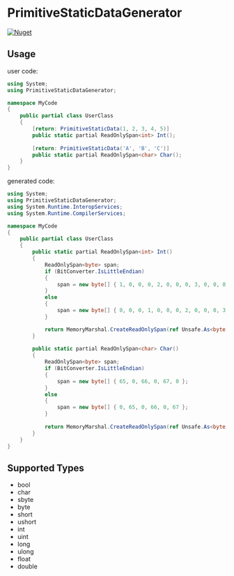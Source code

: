 # PrimitiveStaticDataGenerator

[![Nuget](https://img.shields.io/nuget/v/PrimitiveStaticDataGenerator?color=1f6feb)](https://www.nuget.org/packages/PrimitiveStaticDataGenerator)

## Usage

user code:
```cs
using System;
using PrimitiveStaticDataGenerator;

namespace MyCode
{
    public partial class UserClass
    {
        [return: PrimitiveStaticData(1, 2, 3, 4, 5)]
        public static partial ReadOnlySpan<int> Int();
        
        [return: PrimitiveStaticData('A', 'B', 'C')]
        public static partial ReadOnlySpan<char> Char();
    }
}
```

generated code:
```cs
using System;
using PrimitiveStaticDataGenerator;
using System.Runtime.InteropServices;
using System.Runtime.CompilerServices;

namespace MyCode
{
    public partial class UserClass
    {
        public static partial ReadOnlySpan<int> Int()
        {
            ReadOnlySpan<byte> span;
            if (BitConverter.IsLittleEndian)
            {
                span = new byte[] { 1, 0, 0, 0, 2, 0, 0, 0, 3, 0, 0, 0, 4, 0, 0, 0, 5, 0, 0, 0 };
            }
            else
            {
                span = new byte[] { 0, 0, 0, 1, 0, 0, 0, 2, 0, 0, 0, 3, 0, 0, 0, 4, 0, 0, 0, 5 };
            }

            return MemoryMarshal.CreateReadOnlySpan(ref Unsafe.As<byte, int>(ref MemoryMarshal.GetReference(span)), 5);
        }
        
        public static partial ReadOnlySpan<char> Char()
        {
            ReadOnlySpan<byte> span;
            if (BitConverter.IsLittleEndian)
            {
                span = new byte[] { 65, 0, 66, 0, 67, 0 };
            }
            else
            {
                span = new byte[] { 0, 65, 0, 66, 0, 67 };
            }
    
            return MemoryMarshal.CreateReadOnlySpan(ref Unsafe.As<byte, char>(ref MemoryMarshal.GetReference(span)), 3);
        }
    }
}
```

## Supported Types
- bool
- char
- sbyte
- byte
- short
- ushort
- int
- uint
- long
- ulong
- float
- double
